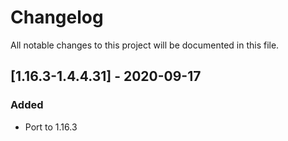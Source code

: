 # Changelog
All notable changes to this project will be documented in this file.

## [1.16.3-1.4.4.31] - 2020-09-17
### Added
 - Port to 1.16.3